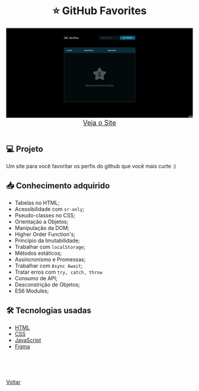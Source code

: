 <h1 align="center">⭐ GitHub Favorites</h1>

<img src="./demonstracao.gif">

<div align="center">
    <a style="font-size: 18px" href="https://andregrasel.github.io/Explorer/nivel06/stage/github_favorites" target="_blank"> Veja o Site</a>
</div>

<br>

## 💻 Projeto

Um site para você favoritar os perfis do github que você mais curte :)

## 📥 Conhecimento adquirido

- Tabelas no HTML;
- Acessibilidade com `sr-only`;
- Pseudo-classes no CSS;
- Orientação a Objetos;
- Manipulação da DOM;
- Higher Order Function's;
- Princípio da Imutabilidade;
- Trabalhar com `localStorage`;
- Métodos estáticos;
- Assincronismo e Promessas;
- Trabalhar com `Async Await`;
- Tratar erros com `try, catch, throw`
- Consumo de API;
- Desconstrição de Objetos;
- ES6 Modules;

## 🛠 Tecnologias usadas

- [HTML](https://www.w3schools.com/html/)
- [CSS](https://www.w3schools.com/css/default.asp)
- [JavaScript](https://developer.mozilla.org/pt-BR/docs/Web/JavaScript)
- [Figma](https://www.figma.com/design/)

<br>
<br>

<br>

<a href="../README.md">Voltar</a>
